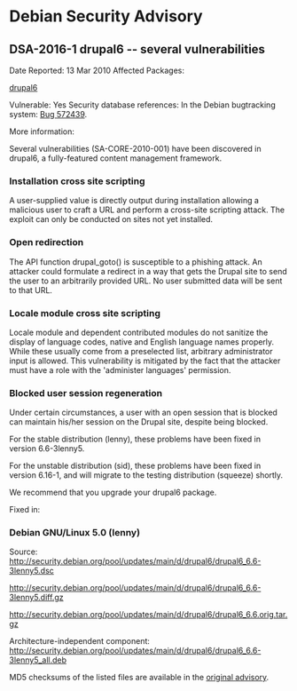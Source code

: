 
Debian Security Advisory
========================


DSA-2016-1 drupal6 -- several vulnerabilities
---------------------------------------------



Date Reported:
13 Mar 2010
Affected Packages:

[drupal6](https://packages.debian.org/src:drupal6)

Vulnerable:
Yes
Security database references:
In the Debian bugtracking system: [Bug 572439](https://bugs.debian.org/cgi-bin/bugreport.cgi?bug=572439).  

More information:

Several vulnerabilities (SA-CORE-2010-001) have been discovered in
drupal6, a fully-featured content management framework.


### Installation cross site scripting


A user-supplied value is directly output during installation allowing a
malicious user to craft a URL and perform a cross-site scripting attack.
The exploit can only be conducted on sites not yet installed.


### Open redirection


The API function drupal\_goto() is susceptible to a phishing attack.
An attacker could formulate a redirect in a way that gets the Drupal site
to send the user to an arbitrarily provided URL.
No user submitted data will be sent to that URL.


### Locale module cross site scripting


Locale module and dependent contributed modules do not sanitize the display
of language codes, native and English language names properly.
While these usually come from a preselected list, arbitrary administrator
input is allowed.
This vulnerability is mitigated by the fact that the attacker must have a
role with the 'administer languages' permission.


### Blocked user session regeneration


Under certain circumstances, a user with an open session that is blocked
can maintain his/her session on the Drupal site, despite being blocked.


For the stable distribution (lenny), these problems have been fixed in
version 6.6-3lenny5.


For the unstable distribution (sid), these problems have been fixed in
version 6.16-1, and will migrate to the testing distribution (squeeze)
shortly.


We recommend that you upgrade your drupal6 package.



Fixed in:

### Debian GNU/Linux 5.0 (lenny)



Source:
 <http://security.debian.org/pool/updates/main/d/drupal6/drupal6_6.6-3lenny5.dsc>  

<http://security.debian.org/pool/updates/main/d/drupal6/drupal6_6.6-3lenny5.diff.gz>  

<http://security.debian.org/pool/updates/main/d/drupal6/drupal6_6.6.orig.tar.gz>  

Architecture-independent component:
 <http://security.debian.org/pool/updates/main/d/drupal6/drupal6_6.6-3lenny5_all.deb>  


MD5 checksums of the listed files are available in the [original advisory](https://lists.debian.org/debian-security-announce/2010/msg00055.html).





